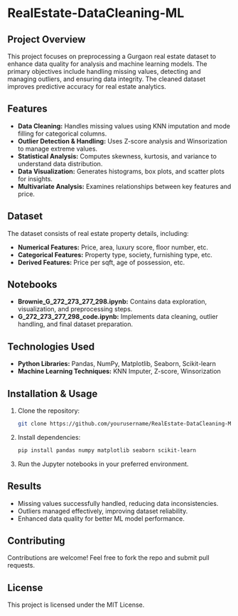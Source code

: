 # RealEstate-DataCleaning-ML

## Project Overview
This project focuses on preprocessing a Gurgaon real estate dataset to enhance data quality for analysis and machine learning models. The primary objectives include handling missing values, detecting and managing outliers, and ensuring data integrity. The cleaned dataset improves predictive accuracy for real estate analytics.

## Features
- **Data Cleaning:** Handles missing values using KNN imputation and mode filling for categorical columns.
- **Outlier Detection & Handling:** Uses Z-score analysis and Winsorization to manage extreme values.
- **Statistical Analysis:** Computes skewness, kurtosis, and variance to understand data distribution.
- **Data Visualization:** Generates histograms, box plots, and scatter plots for insights.
- **Multivariate Analysis:** Examines relationships between key features and price.

## Dataset
The dataset consists of real estate property details, including:
- **Numerical Features:** Price, area, luxury score, floor number, etc.
- **Categorical Features:** Property type, society, furnishing type, etc.
- **Derived Features:** Price per sqft, age of possession, etc.

## Notebooks
- **Brownie_G_272_273_277_298.ipynb:** Contains data exploration, visualization, and preprocessing steps.
- **G_272_273_277_298_code.ipynb:** Implements data cleaning, outlier handling, and final dataset preparation.

## Technologies Used
- **Python Libraries:** Pandas, NumPy, Matplotlib, Seaborn, Scikit-learn
- **Machine Learning Techniques:** KNN Imputer, Z-score, Winsorization

## Installation & Usage
1. Clone the repository:
   ```bash
   git clone https://github.com/yourusername/RealEstate-DataCleaning-ML.git
   ```
2. Install dependencies:
   ```bash
   pip install pandas numpy matplotlib seaborn scikit-learn
   ```
3. Run the Jupyter notebooks in your preferred environment.

## Results
- Missing values successfully handled, reducing data inconsistencies.
- Outliers managed effectively, improving dataset reliability.
- Enhanced data quality for better ML model performance.

## Contributing
Contributions are welcome! Feel free to fork the repo and submit pull requests.

## License
This project is licensed under the MIT License.

